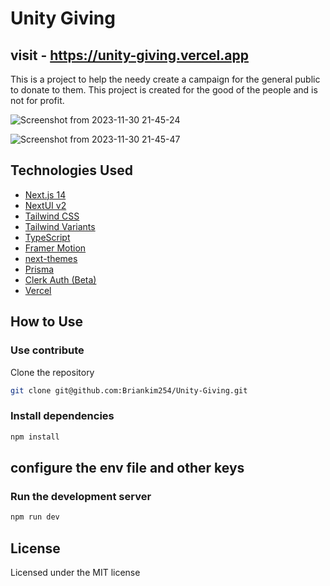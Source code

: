 # Unity Giving

## visit - https://unity-giving.vercel.app


This is a project to help the needy create a campaign for the general public to donate to them. This project is created for the good of the people and is not for profit.

![Screenshot from 2023-11-30 21-45-24](https://github.com/Briankim254/Unity-Giving/assets/91450029/53b263a3-fb9b-4a57-b313-90c49dc2c79d)

![Screenshot from 2023-11-30 21-45-47](https://github.com/Briankim254/Unity-Giving/assets/91450029/5417174f-8f10-45e5-965e-97975d0be9e1)


## Technologies Used

- [Next.js 14](https://nextjs.org/docs/getting-started)
- [NextUI v2](https://nextui.org/)
- [Tailwind CSS](https://tailwindcss.com/)
- [Tailwind Variants](https://tailwind-variants.org)
- [TypeScript](https://www.typescriptlang.org/)
- [Framer Motion](https://www.framer.com/motion/)
- [next-themes](https://github.com/pacocoursey/next-themes)
- [Prisma](https://www.prisma.io/)
- [Clerk Auth (Beta)](https://clerk.com/)
- [Vercel](https://vercel.com/)

## How to Use

### Use contribute

Clone the repository


```bash
git clone git@github.com:Briankim254/Unity-Giving.git
```

### Install dependencies

```bash
npm install
```

## configure the env file and other keys

### Run the development server

```bash
npm run dev
```

## License

Licensed under the MIT license
